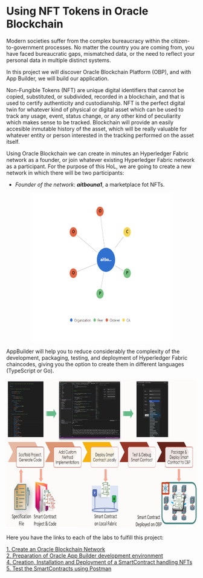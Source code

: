 # Using NFT Tokens in Oracle Blockchain

Modern societies suffer from the complex bureaucracy within the citizen-to-government processes. No matter the country you are coming from, you have faced bureaucratic gaps, mismatched data, or the need to reflect your personal data in multiple distinct systems.

In this project we will discover Oracle Blockchain Platform (OBP), and with App Builder, we will build our application.

Non-Fungible Tokens (NFT) are unique digital identifiers that cannot be copied, substituted, or subdivided, recorded in a blockchain, and that is used to certify authenticity and custodianship. NFT is the perfect digital twin for whatever kind of physical or digital asset which can be used to track any usage, event, status change, or any other kind of peculiarity which makes sense to be tracked. Blockchain will provide an easily accesible inmutable history of the asset, which will be really valuable for whatever entity or person interested in the tracking performed on the asset itself.

Using Oracle Blockchain we can create in minutes an Hyperledger Fabric network as a founder, or join whatever existing Hyperledger Fabric network as a participant. For the purpose of this HoL, we are going to create a new network in which there will be two participants:
- *Founder of the network*: ***aitbouna1***, a marketplace fot NFTs.

<p align="center">
<img width="371" height="392" src="https://github.com/abderrahimJK/NFT_hyperledger-development-with-oracle-blockchain-app-builder/blob/main/assets/p15.png"/>
</p>

AppBuilder will help you to reduce considerably the complexity of the development, packaging, testing, and deployment of Hyperledger Fabric chaincodes, giving you the option to create them in different languages (TypeScript or Go).

<p align="center">
<img width="814" height="392" src="https://github.com/abderrahimJK/NFT_hyperledger-development-with-oracle-blockchain-app-builder/blob/main/assets/p7.png"/>
</p>

Here you have the links to each of the labs to fulfill this project:

[1. Create an Oracle Blockchain Network](./I-OBP-setup/README.md)  
[2. Preparation of Oracle App Builder development environment](./II-Blockchain_Env_Setup/README.md)  
[4. Creation, Installation and Deployment of a SmartContract handling NFTs](./III-Application/README.md)   
[5. Test the SmartContracts using Postman](./III-Application/README.md)  
